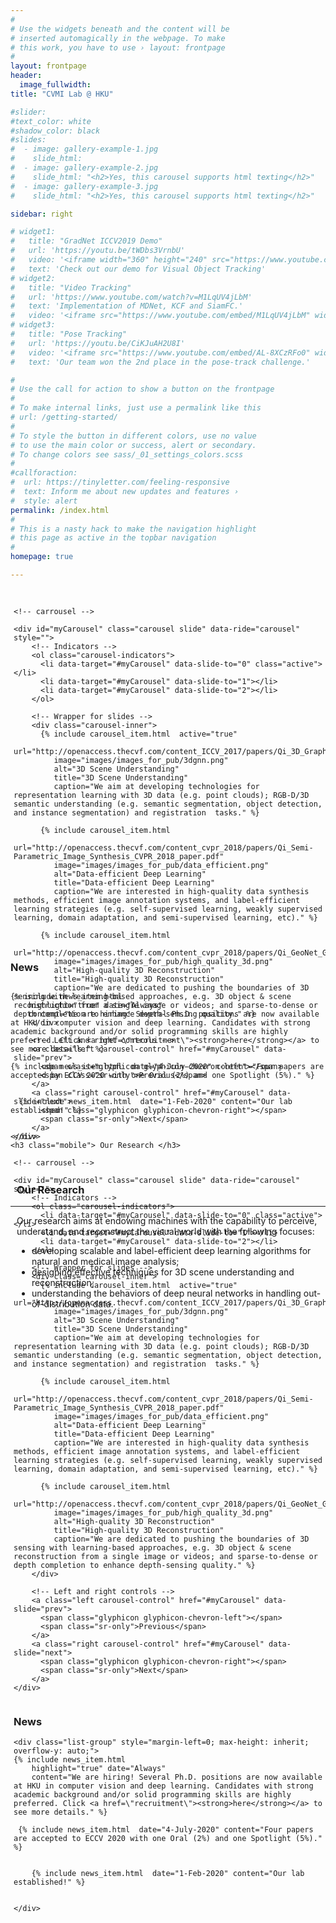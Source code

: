 ```yaml
---
#
# Use the widgets beneath and the content will be
# inserted automagically in the webpage. To make
# this work, you have to use › layout: frontpage
#
layout: frontpage
header:
  image_fullwidth:
title: "CVMI Lab @ HKU"

#slider:
#text_color: white
#shadow_color: black
#slides: 
#  - image: gallery-example-1.jpg
#    slide_html:
#  - image: gallery-example-2.jpg
#    slide_html: "<h2>Yes, this carousel supports html texting</h2>"
#  - image: gallery-example-3.jpg
#    slide_html: "<h2>Yes, this carousel supports html texting</h2>"

sidebar: right

# widget1:
#   title: "GradNet ICCV2019 Demo"
#   url: 'https://youtu.be/tWDbs3VrnbU'
#   video: '<iframe width="360" height="240" src="https://www.youtube.com/embed/tWDbs3VrnbU" allow="accelerometer; encrypted-media; gyroscope; picture-in-picture" allowfullscreen style="max-width: 100%; max-height: 150pt;"></iframe>'
#   text: 'Check out our demo for Visual Object Tracking'
# widget2:
#   title: "Video Tracking"
#   url: 'https://www.youtube.com/watch?v=M1LqUV4jLbM'
#   text: 'Implementation of MDNet, KCF and SiamFC.'
#   video: '<iframe src="https://www.youtube.com/embed/M1LqUV4jLbM" width="360" height="240" allow="accelerometer; encrypted-media; gyroscope; picture-in-picture" allowfullscreen style="max-width: 100%; max-height: 150pt;"></iframe>'
# widget3:
#   title: "Pose Tracking"
#   url: 'https://youtu.be/CiKJuAH2U8I'
#   video: '<iframe src="https://www.youtube.com/embed/AL-8XCzRFo0" width="360" height="240" allow="accelerometer; encrypted-media; gyroscope; picture-in-picture" allowfullscreen style="max-width: 100%; max-height: 150pt;"></iframe>'
#   text: 'Our team won the 2nd place in the pose-track challenge.'

#
# Use the call for action to show a button on the frontpage
#
# To make internal links, just use a permalink like this
# url: /getting-started/
#
# To style the button in different colors, use no value
# to use the main color or success, alert or secondary.
# To change colors see sass/_01_settings_colors.scss
#
#callforaction:
#  url: https://tinyletter.com/feeling-responsive
#  text: Inform me about new updates and features ›
#  style: alert
permalink: /index.html
#
# This is a nasty hack to make the navigation highlight
# this page as active in the topbar navigation
#
homepage: true

---
```



<div class="row main-content" style= "margin-top: 30px; max-height:540px; margin-left: 1%">
  <div class="column small-9 pc">
    
    <!-- carrousel -->

    <div id="myCarousel" class="carousel slide" data-ride="carousel" style="">
        <!-- Indicators -->
        <ol class="carousel-indicators">
          <li data-target="#myCarousel" data-slide-to="0" class="active"></li>
          <li data-target="#myCarousel" data-slide-to="1"></li>
          <li data-target="#myCarousel" data-slide-to="2"></li>
        </ol>

        <!-- Wrapper for slides -->
        <div class="carousel-inner">
          {% include carousel_item.html  active="true" 
             url="http://openaccess.thecvf.com/content_ICCV_2017/papers/Qi_3D_Graph_Neural_ICCV_2017_paper.pdf" 
             image="images/images_for_pub/3dgnn.png" 
             alt="3D Scene Understanding" 
             title="3D Scene Understanding" 
             caption="We aim at developing technologies for representation learning with 3D data (e.g. point clouds); RGB-D/3D semantic understanding (e.g. semantic segmentation, object detection, and instance segmentation) and registration  tasks." %}

          {% include carousel_item.html  
             url="http://openaccess.thecvf.com/content_cvpr_2018/papers/Qi_Semi-Parametric_Image_Synthesis_CVPR_2018_paper.pdf" 
             image="images/images_for_pub/data_efficient.png" 
             alt="Data-efficient Deep Learning" 
             title="Data-efficient Deep Learning" 
             caption="We are interested in high-quality data synthesis methods, efficient image annotation systems, and label-efficient learning strategies (e.g. self-supervised learning, weakly supervised learning, domain adaptation, and semi-supervised learning, etc)." %}

          {% include carousel_item.html  
             url="http://openaccess.thecvf.com/content_cvpr_2018/papers/Qi_GeoNet_Geometric_Neural_CVPR_2018_paper.pdf" 
             image="images/images_for_pub/high_quality_3d.png"
             alt="High-quality 3D Reconstruction" 
             title="High-quality 3D Reconstruction" 
             caption="We are dedicated to pushing the boundaries of 3D sensing with learning-based approaches, e.g. 3D object & scene reconstruction from a single image or videos; and sparse-to-dense or depth completion to enhance depth-sensing quality." %}
        </div>

        <!-- Left and right controls -->
        <a class="left carousel-control" href="#myCarousel" data-slide="prev">
          <span class="glyphicon glyphicon-chevron-left"></span>
          <span class="sr-only">Previous</span>
        </a>
        <a class="right carousel-control" href="#myCarousel" data-slide="next">
          <span class="glyphicon glyphicon-chevron-right"></span>
          <span class="sr-only">Next</span>
        </a>
    </div>
  </div>



  <!-- carrousel on mobile devices -->
  <div class="column small-12 mobile">
    
    <!-- carrousel -->

    <div id="myCarousel" class="carousel slide" data-ride="carousel" style="">
        <!-- Indicators -->
        <ol class="carousel-indicators">
          <li data-target="#myCarousel" data-slide-to="0" class="active"></li>
          <li data-target="#myCarousel" data-slide-to="1"></li>
          <li data-target="#myCarousel" data-slide-to="2"></li>
        </ol>

        <!-- Wrapper for slides -->
        <div class="carousel-inner">
          {% include carousel_item.html  active="true" 
             url="http://openaccess.thecvf.com/content_ICCV_2017/papers/Qi_3D_Graph_Neural_ICCV_2017_paper.pdf" 
             image="images/images_for_pub/3dgnn.png" 
             alt="3D Scene Understanding" 
             title="3D Scene Understanding" 
             caption="We aim at developing technologies for representation learning with 3D data (e.g. point clouds); RGB-D/3D semantic understanding (e.g. semantic segmentation, object detection, and instance segmentation) and registration  tasks." %}

          {% include carousel_item.html  
             url="http://openaccess.thecvf.com/content_cvpr_2018/papers/Qi_Semi-Parametric_Image_Synthesis_CVPR_2018_paper.pdf" 
             image="images/images_for_pub/data_efficient.png" 
             alt="Data-efficient Deep Learning" 
             title="Data-efficient Deep Learning" 
             caption="We are interested in high-quality data synthesis methods, efficient image annotation systems, and label-efficient learning strategies (e.g. self-supervised learning, weakly supervised learning, domain adaptation, and semi-supervised learning, etc)." %}

          {% include carousel_item.html  
             url="http://openaccess.thecvf.com/content_cvpr_2018/papers/Qi_GeoNet_Geometric_Neural_CVPR_2018_paper.pdf" 
             image="images/images_for_pub/high_quality_3d.png"
             alt="High-quality 3D Reconstruction" 
             title="High-quality 3D Reconstruction" 
             caption="We are dedicated to pushing the boundaries of 3D sensing with learning-based approaches, e.g. 3D object & scene reconstruction from a single image or videos; and sparse-to-dense or depth completion to enhance depth-sensing quality." %}
        </div>

        <!-- Left and right controls -->
        <a class="left carousel-control" href="#myCarousel" data-slide="prev">
          <span class="glyphicon glyphicon-chevron-left"></span>
          <span class="sr-only">Previous</span>
        </a>
        <a class="right carousel-control" href="#myCarousel" data-slide="next">
          <span class="glyphicon glyphicon-chevron-right"></span>
          <span class="sr-only">Next</span>
        </a>
    </div>
  </div>



  <div class="column small-3 pc" style="max-height: inherit">
  	<div><h3>News</h3></div>
    
    <div class="list-group" style="margin-left=0; max-height: inherit; overflow-y: auto;">
    {% include news_item.html 
        highlight="true" date="Always"
        content="We are hiring! Several Ph.D. positions are now available at HKU in computer vision and deep learning. Candidates with strong academic background and/or solid programming skills are highly preferred. Click <a href=\"recruitment\"><strong>here</strong></a> to see more details." %}

     {% include news_item.html  date="4-July-2020" content="Four papers are accepted to ECCV 2020 with one Oral (2%) and one Spotlight (5%)." %}

    
  		{% include news_item.html  date="1-Feb-2020" content="Our lab established!" %}


    </div>
  </div>
</div>

<div class="column small-12 mobile">
    <br>
    <h3>News</h3>
    <div class="list-group" style="margin-left=0; max-height: inherit; overflow-y: auto;">
      
    {% include news_item.html 
        highlight="true" date="Always"
        content="We are hiring! Several Ph.D. positions are now available at HKU in computer vision and deep learning. Candidates with strong academic background and/or solid programming skills are highly preferred. Click <a href=\"recruitment\"><strong>here</strong></a> to see more details." %}

    {% include news_item.html  date="4-July-2020" content="Four papers are accepted by ECCV 2020 with one Oral (2%) and one Spotlight (5%)." %}

    
      {% include news_item.html  date="1-Feb-2020" content="Our lab established!" %}


    </div>
    <h3 class="mobile"> Our Research </h3>
</div>


<div class="pc" style="margin-left: 2%">
<br>
<h3> Our Research </h3> 


</div>

---

<div class="pc" style="margin-left: 2%">
Our research aims at endowing machines with the capability to perceive, understand, and reconstruct the visual world with the following focuses: 
 <ul> 
  <li>developing scalable and label-efficient deep learning algorithms for natural and medical image analysis;</li>
  <li>designing effective techniques for 3D scene understanding and reconstruction;</li>
  <li>understanding the behaviors of deep neural networks in handling out-of-distribution data.</li>
 </ul>
</div>
